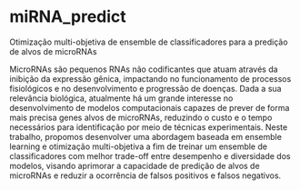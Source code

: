 # miRNA_predict
Otimização multi-objetiva de ensemble de classificadores para a predição de alvos de microRNAs

MicroRNAs são pequenos RNAs não codificantes que atuam através da inibição da expressão gênica, impactando no funcionamento de processos fisiológicos e no desenvolvimento e progressão de doenças. Dada a sua relevância biológica, atualmente há um grande interesse no desenvolvimento de modelos computacionais capazes de prever de forma mais precisa genes alvos de microRNAs, reduzindo o custo e o tempo necessários para identificação por meio de técnicas experimentais. Neste trabalho, propomos desenvolver uma abordagem baseada em ensemble learning e otimização multi-objetiva a fim de treinar um ensemble de classificadores com melhor trade-off entre desempenho e diversidade dos modelos, visando aprimorar a capacidade de predição de alvos de microRNAs e reduzir a ocorrência de falsos positivos e falsos negativos.
